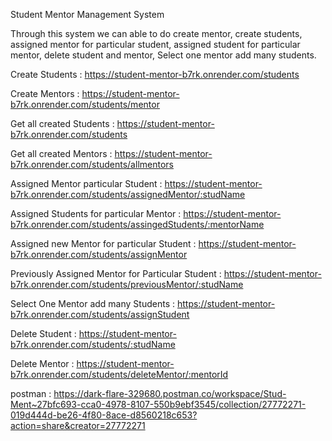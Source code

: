Student Mentor Management System 

Through this system we can able to do create mentor, create students, assigned mentor for particular student,  assigned student for particular mentor, delete student and mentor, Select one mentor add many students.

Create Students : https://student-mentor-b7rk.onrender.com/students

Create Mentors : https://student-mentor-b7rk.onrender.com/students/mentor

Get all created Students : https://student-mentor-b7rk.onrender.com/students

Get all created Mentors : https://student-mentor-b7rk.onrender.com/students/allmentors

Assigned Mentor particular Student : https://student-mentor-b7rk.onrender.com/students/assignedMentor/:studName

Assigned Students for particular Mentor : https://student-mentor-b7rk.onrender.com/students/assingedStudents/:mentorName

Assigned new Mentor for particular Student : https://student-mentor-b7rk.onrender.com/students/assignMentor 

Previously Assigned Mentor for Particular Student : https://student-mentor-b7rk.onrender.com/students/previousMentor/:studName

Select One Mentor add many Students : https://student-mentor-b7rk.onrender.com/students/assignStudent

Delete Student : https://student-mentor-b7rk.onrender.com/students/:studName

Delete Mentor : https://student-mentor-b7rk.onrender.com/students/deleteMentor/:mentorId


postman : https://dark-flare-329680.postman.co/workspace/Stud-Ment~27bfc693-cca0-4978-8107-550b9ebf3545/collection/27772271-019d444d-be26-4f80-8ace-d8560218c653?action=share&creator=27772271
